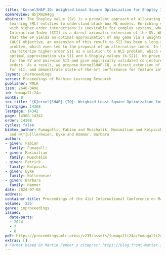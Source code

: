 ```yaml
---
title: 'KernelSHAP-IQ: Weighted Least Square Optimization for Shapley Interactions'
openreview: d5jXW2H4gg
abstract: The Shapley value (SV) is a prevalent approach of allocating credit to machine
  learning (ML) entities to understand black box ML models. Enriching such interpretations
  with higher-order interactions is inevitable for complex systems, where the Shapley
  Interaction Index (SII) is a direct axiomatic extension of the SV. While it is well-known
  that the SV yields an optimal approximation of any game via a weighted least square
  (WLS) objective, an extension of this result to SII has been a long-standing open
  problem, which even led to the proposal of an alternative index. In this work, we
  characterize higher-order SII as a solution to a WLS problem, which constructs an
  optimal approximation via SII and k-Shapley values (k-SII). We prove this representation
  for the SV and pairwise SII and give empirically validated conjectures for higher
  orders. As a result, we propose KernelSHAP-IQ, a direct extension of KernelSHAP
  for SII, and demonstrate state-of-the-art performance for feature interactions.
layout: inproceedings
series: Proceedings of Machine Learning Research
publisher: PMLR
issn: 2640-3498
id: fumagalli24a
month: 0
tex_title: "{K}ernel{SHAP}-{IQ}: Weighted Least Square Optimization for Shapley Interactions"
firstpage: 14308
lastpage: 14342
page: 14308-14342
order: 14308
cycles: false
bibtex_author: Fumagalli, Fabian and Muschalik, Maximilian and Kolpaczki, Patrick
  and H\"{u}llermeier, Eyke and Hammer, Barbara
author:
- given: Fabian
  family: Fumagalli
- given: Maximilian
  family: Muschalik
- given: Patrick
  family: Kolpaczki
- given: Eyke
  family: Hüllermeier
- given: Barbara
  family: Hammer
date: 2024-07-08
address:
container-title: Proceedings of the 41st International Conference on Machine Learning
volume: '235'
genre: inproceedings
issued:
  date-parts:
  - 2024
  - 7
  - 8
pdf: https://proceedings.mlr.press/v235/assets/fumagalli24a/fumagalli24a.pdf
extras: []
# Format based on Martin Fenner's citeproc: https://blog.front-matter.io/posts/citeproc-yaml-for-bibliographies/
---
```

